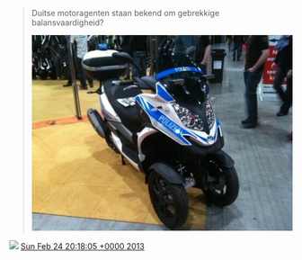 > Duitse motoragenten staan bekend om gebrekkige balansvaardigheid? 
> 
> ![](../../media/305773612877611010-BD5TexoCAAA81_M.jpg)

<img src="../../media/tweet.ico" width="12" /> [Sun Feb 24 20:18:05 +0000 2013](https://twitter.com/DromerDenker/status/305773612877611010)